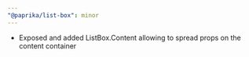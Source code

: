```yaml
---
"@paprika/list-box": minor
---
```


- Exposed and added ListBox.Content allowing to spread props on the content container
